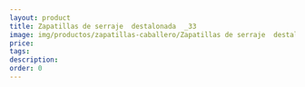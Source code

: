 ```yaml
---
layout: product
title: Zapatillas de serraje  destalonada  _33
image: img/productos/zapatillas-caballero/Zapatillas de serraje  destalonada  _33.webp
price: 
tags: 
description: 
order: 0
---
```

